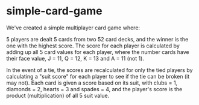 # simple-card-game

We've created a simple multiplayer card game where:

5 players are dealt 5 cards from two 52 card decks, and the winner is the one with the highest score.
The score for each player is calculated by adding up all 5 card values for each player, where the number
cards have their face value, J = 11, Q = 12, K = 13 and A = 11 (not 1).


In the event of a tie, the scores are recalculated for only the tied players by calculating a "suit score" for
each player to see if the tie can be broken (it may not).
Each card is given a score based on its suit, with clubs = 1, diamonds = 2, hearts = 3 and spades
= 4, and the player's score is the product (multiplication) of all 5 suit value.
